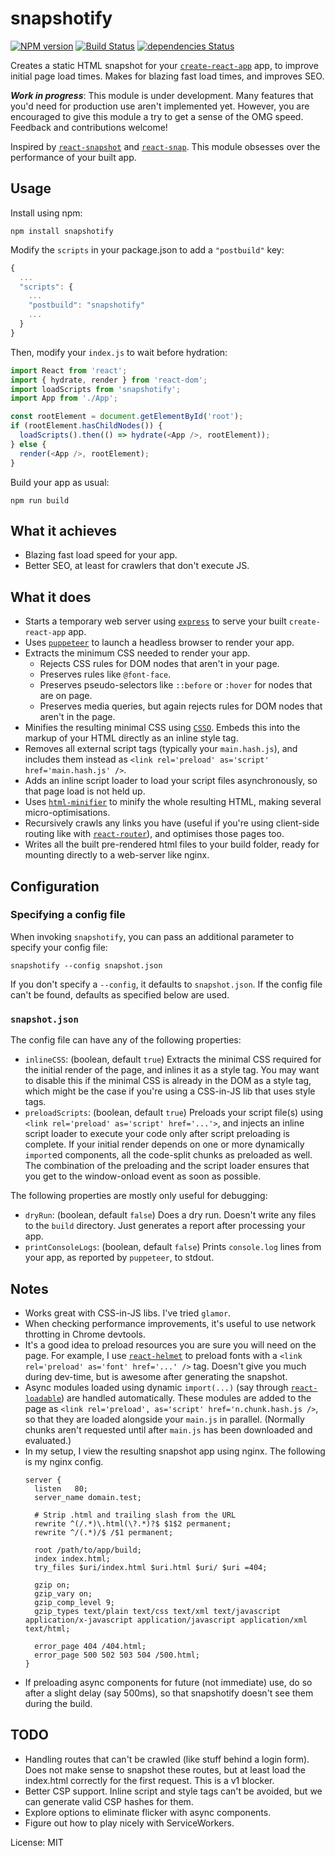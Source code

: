 snapshotify
===
[![NPM version](https://img.shields.io/npm/v/snapshotify.svg)](https://www.npmjs.com/package/snapshotify)
[![Build Status](https://travis-ci.org/errorception/snapshotify.svg?branch=master)](https://travis-ci.org/errorception/snapshotify)
[![dependencies Status](https://img.shields.io/david/errorception/snapshotify.svg)](https://david-dm.org/errorception/snapshotify)


Creates a static HTML snapshot for your [`create-react-app`](https://github.com/facebookincubator/create-react-app) app, to improve initial page load times. Makes for blazing fast load times, and improves SEO.

***Work in progress***: This module is under development. Many features that you'd need for production use aren't implemented yet. However, you are encouraged to give this module a try to get a sense of the OMG speed. Feedback and contributions welcome!

Inspired by [`react-snapshot`](https://github.com/geelen/react-snapshot) and [`react-snap`](https://github.com/stereobooster/react-snap). This module obsesses over the performance of your built app.

Usage
---
Install using npm:
```
npm install snapshotify
```

Modify the `scripts` in your package.json to add a `"postbuild"` key:
```js
{
  ...
  "scripts": {
    ...
    "postbuild": "snapshotify"
    ...
  }
}
```

Then, modify your `index.js` to wait before hydration:
```js
import React from 'react';
import { hydrate, render } from 'react-dom';
import loadScripts from 'snapshotify';
import App from './App';

const rootElement = document.getElementById('root');
if (rootElement.hasChildNodes()) {
  loadScripts().then(() => hydrate(<App />, rootElement));
} else {
  render(<App />, rootElement);
}
```

Build your app as usual:
```
npm run build
```

What it achieves
---
* Blazing fast load speed for your app.
* Better SEO, at least for crawlers that don't execute JS.


What it does
---

* Starts a temporary web server using [`express`](https://expressjs.com/) to serve your built `create-react-app` app.
* Uses [`puppeteer`](https://github.com/GoogleChrome/puppeteer) to launch a headless browser to render your app.
* Extracts the minimum CSS needed to render your app.
  - Rejects CSS rules for DOM nodes that aren't in your page.
  - Preserves rules like `@font-face`.
  - Preserves pseudo-selectors like `::before` or `:hover` for nodes that are on page.
  - Preserves media queries, but again rejects rules for DOM nodes that aren't in the page.
* Minifies the resulting minimal CSS using [`CSSO`](https://github.com/css/csso). Embeds this into the markup of your HTML directly as an inline style tag.
* Removes all external script tags (typically your `main.hash.js`), and includes them instead as `<link rel='preload' as='script' href='main.hash.js' />`.
* Adds an inline script loader to load your script files asynchronously, so that page load is not held up.
* Uses [`html-minifier`](https://github.com/kangax/html-minifier) to minify the whole resulting HTML, making several micro-optimisations.
* Recursively crawls any links you have (useful if you're using client-side routing like with [`react-router`](https://github.com/ReactTraining/react-router)), and optimises those pages too.
* Writes all the built pre-rendered html files to your build folder, ready for mounting directly to a web-server like nginx.

Configuration
---

### Specifying a config file
When invoking `snapshotify`, you can pass an additional parameter to specify your config file:
```
snapshotify --config snapshot.json
```
If you don't specify a `--config`, it defaults to `snapshot.json`. If the config file can't be found, defaults as specified below are used.

### `snapshot.json`
The config file can have any of the following properties:

* `inlineCSS`: (boolean, default `true`) Extracts the minimal CSS required for the initial render of the page, and inlines it as a style tag. You may want to disable this if the minimal CSS is already in the DOM as a style tag, which might be the case if you're using a CSS-in-JS lib that uses style tags.
* `preloadScripts`: (boolean, default `true`) Preloads your script file(s) using `<link rel='preload' as='script' href='...'>`, and injects an inline script loader to execute your code only after script preloading is complete. If your initial render depends on one or more dynamically `import`ed components, all the code-split chunks as preloaded as well. The combination of the preloading and the script loader ensures that you get to the window-onload event as soon as possible.

The following properties are mostly only useful for debugging:
* `dryRun`: (boolean, default `false`) Does a dry run. Doesn't write any files to the `build` directory. Just generates a report after processing your app.
* `printConsoleLogs`: (boolean, default `false`) Prints `console.log` lines from your app, as reported by `puppeteer`, to stdout.

Notes
---
* Works great with CSS-in-JS libs. I've tried `glamor`.
* When checking performance improvements, it's useful to use network throtting in Chrome devtools.
* It's a good idea to preload resources you are sure you will need on the page. For example, I use [`react-helmet`](https://github.com/nfl/react-helmet) to preload fonts with a `<link rel='preload' as='font' href='...' />` tag. Doesn't give you much during dev-time, but is awesome after generating the snapshot.
* Async modules loaded using dynamic `import(...)` (say through [`react-loadable`](https://github.com/thejameskyle/react-loadable)) are handled automatically. These modules are added to the page as `<link rel='preload', as='script' href='n.chunk.hash.js />`, so that they are loaded alongside your `main.js` in parallel. (Normally chunks aren't requested until after `main.js` has been downloaded and evaluated.)
* In my setup, I view the resulting snapshot app using nginx. The following is my nginx config.
  ```nginx
  server {
    listen   80;
    server_name domain.test;

    # Strip .html and trailing slash from the URL
    rewrite ^(/.*)\.html(\?.*)?$ $1$2 permanent;
    rewrite ^/(.*)/$ /$1 permanent;

    root /path/to/app/build;
    index index.html;
    try_files $uri/index.html $uri.html $uri/ $uri =404;

    gzip on;
    gzip_vary on;
    gzip_comp_level 9;
    gzip_types text/plain text/css text/xml text/javascript application/x-javascript application/javascript application/xml text/html;

    error_page 404 /404.html;
    error_page 500 502 503 504 /500.html;
  }

  ```
* If preloading async components for future (not immediate) use, do so after a slight delay (say 500ms), so that snapshotify doesn't see them during the build.


TODO
---
* Handling routes that can't be crawled (like stuff behind a login form). Does not make sense to snapshot these routes, but at least load the index.html correctly for the first request. This is a v1 blocker.
* Better CSP support. Inline script and style tags can't be avoided, but we can generate valid CSP hashes for them.
* Explore options to eliminate flicker with async components.
* Figure out how to play nicely with ServiceWorkers.

License: MIT